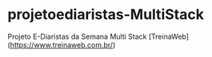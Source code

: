 # projetoediaristas-MultiStack
 Projeto E-Diaristas da Semana Multi Stack [TreinaWeb] (https://www.treinaweb.com.br/)

